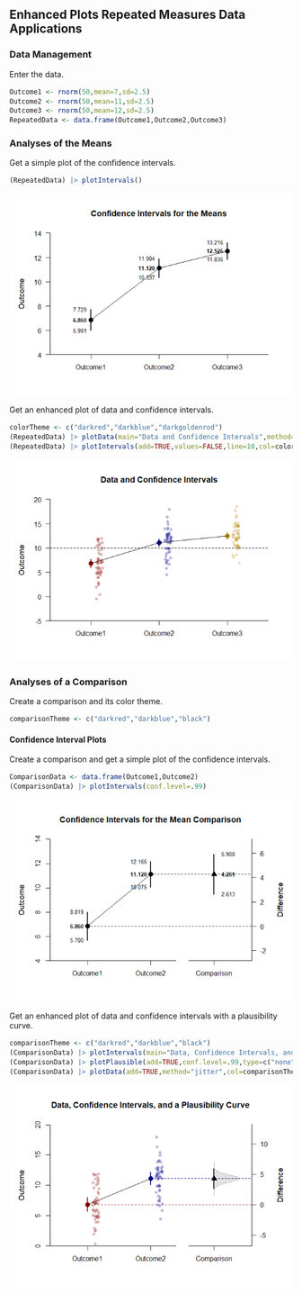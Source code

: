 
## Enhanced Plots Repeated Measures Data Applications

### Data Management

Enter the data.

```r
Outcome1 <- rnorm(50,mean=7,sd=2.5)
Outcome2 <- rnorm(50,mean=11,sd=2.5)
Outcome3 <- rnorm(50,mean=12,sd=2.5)
RepeatedData <- data.frame(Outcome1,Outcome2,Outcome3)
```

### Analyses of the Means

Get a simple plot of the confidence intervals.

```r
(RepeatedData) |> plotIntervals()
```

![](figures/Repeated-ConfidenceA-1.png)<!-- -->

Get an enhanced plot of data and confidence intervals.

```r
colorTheme <- c("darkred","darkblue","darkgoldenrod")
(RepeatedData) |> plotData(main="Data and Confidence Intervals",method="jitter",col=colorTheme)
(RepeatedData) |> plotIntervals(add=TRUE,values=FALSE,line=10,col=colorTheme)
```

![](figures/Repeated-ConfidenceB-1.png)<!-- -->

### Analyses of a Comparison

Create a comparison and its color theme.

```r
comparisonTheme <- c("darkred","darkblue","black")
```

#### Confidence Interval Plots

Create a comparison and get a simple plot of the confidence intervals.

```r
ComparisonData <- data.frame(Outcome1,Outcome2)
(ComparisonData) |> plotIntervals(conf.level=.99)
```

![](figures/Repeated-ConfidenceC-1.png)<!-- -->

Get an enhanced plot of data and confidence intervals with a plausibility curve.

```r
comparisonTheme <- c("darkred","darkblue","black")
(ComparisonData) |> plotIntervals(main="Data, Confidence Intervals, and a Plausibility Curve",conf.level=.99,ylim=c(0,20),values=FALSE,col=comparisonTheme)
(ComparisonData) |> plotPlausible(add=TRUE,conf.level=.99,type=c("none","none","right"),col=comparisonTheme)
(ComparisonData) |> plotData(add=TRUE,method="jitter",col=comparisonTheme)
```

![](figures/Repeated-ConfidenceD-1.png)<!-- -->
